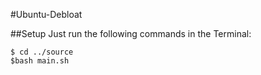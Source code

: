 #Ubuntu-Debloat

##Setup
Just run the following commands in the Terminal:

```
$ cd ../source
$bash main.sh
```
